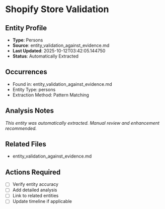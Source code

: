 # Shopify Store Validation

## Entity Profile
- **Type**: Persons
- **Source**: entity_validation_against_evidence.md
- **Last Updated**: 2025-10-12T03:42:05.144750
- **Status**: Automatically Extracted

## Occurrences
- Found in: entity_validation_against_evidence.md
- Entity Type: persons
- Extraction Method: Pattern Matching

## Analysis Notes
*This entity was automatically extracted. Manual review and enhancement recommended.*

## Related Files
- entity_validation_against_evidence.md

## Actions Required
- [ ] Verify entity accuracy
- [ ] Add detailed analysis
- [ ] Link to related entities
- [ ] Update timeline if applicable
